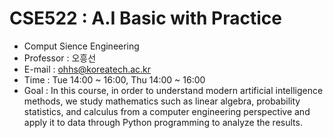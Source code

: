 # CSE522 : A.I Basic with Practice

 - Comput Sience Engineering
 - Professor : 오흥선
 - E-mail : ohhs@koreatech.ac.kr
 - Time : Tue 14:00 ~ 16:00, Thu 14:00 ~ 16:00
 - Goal : In this course, in order to understand modern artificial intelligence methods, we study mathematics such as linear algebra, probability statistics, and calculus from a computer engineering perspective and apply it to data through Python programming to analyze the results.